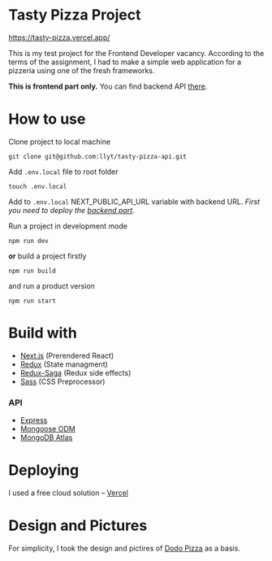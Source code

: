 # Tasty Pizza Project

https://tasty-pizza.vercel.app/

This is my test project for the Frontend Developer vacancy. According to the terms of the assignment, I had to make a simple web application for a pizzeria using one of the fresh frameworks.

**This is frontend part only.** You can find backend API [there](https://github.com/llyt/tasty-pizza-api).

# How to use

Clone project to local machine
```
git clone git@github.com:llyt/tasty-pizza-api.git
```
Add `.env.local` file to root folder
```
touch .env.local
```
Add to `.env.local` NEXT_PUBLIC_API_URL variable with backend URL. _First you need to deploy the [backend part](https://github.com/llyt/tasty-pizza-api)._ 

Run a project in development mode
```
npm run dev
```
**or** build a project firstly
```
npm run build
```

and run a product version
```
npm run start
```

# Build with

- [Next.js](https://github.com/vercel/next.js) (Prerendered React)
- [Redux](https://github.com/reduxjs/redux) (State managment)
- [Redux-Saga](https://github.com/redux-saga/redux-saga/) (Redux side effects)
- [Sass](https://sass-lang.com/) (CSS Preprocessor)
### API
- [Express](https://github.com/expressjs/express)
- [Mongoose ODM](https://github.com/Automattic/mongoose)
- [MongoDB Atlas](https://www.mongodb.com/)

# Deploying

I used a free cloud solution – [Vercel](https://vercel.com/)

# Design and Pictures

For simplicity, I took the design and pictires of [Dodo Pizza](https://dodopizza.ru/) as a basis.